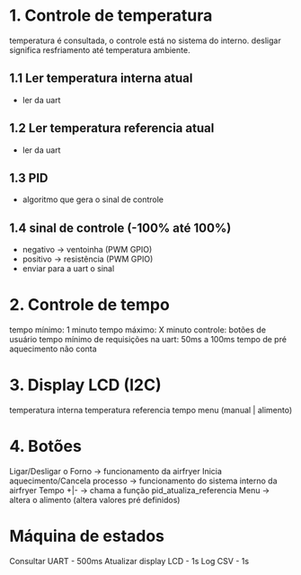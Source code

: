# 1. Controle de temperatura

temperatura é consultada, o controle está no sistema do interno.
desligar significa resfriamento até temperatura ambiente.

## 1.1 Ler temperatura interna atual
  * ler da uart
## 1.2 Ler temperatura referencia atual
  * ler da uart
## 1.3 PID
  * algoritmo que gera o sinal de controle
## 1.4 sinal de controle (-100% até 100%)
  * negativo -> ventoinha (PWM GPIO)
  * positivo -> resistência (PWM GPIO)
  * enviar para a uart o sinal

# 2. Controle de tempo

tempo mínimo: 1 minuto
tempo máximo: X minuto
controle: botões de usuário
tempo mínimo de requisições na uart: 50ms a 100ms
tempo de pré aquecimento não conta

# 3. Display LCD (I2C)

temperatura interna
temperatura referencia
tempo
menu (manual | alimento)

# 4. Botões

Ligar/Desligar o Forno -> funcionamento da airfryer
Inicia aquecimento/Cancela processo -> funcionamento do sistema interno da airfryer
Tempo +|- -> chama a função pid\_atualiza\_referencia
Menu -> altera o alimento (altera valores pré definidos)

# Máquina de estados

Consultar UART - 500ms
Atualizar display LCD - 1s
Log CSV - 1s
